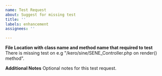 ```yaml
---
name: Test Request
about: Suggest for missing test
title: ''
labels: enhancement
assignees: ''

---
```


**File Location with class name and method name that required to test**
There is missing test on e.g "/kero/sine/SENE_Controller.php on render() method".

**Additional Notes**
Optional notes for this test request.
